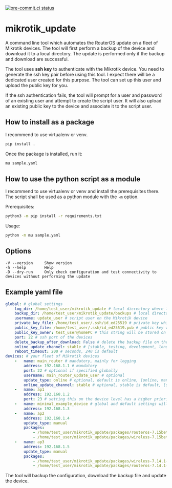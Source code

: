 [![pre-commit.ci status](https://results.pre-commit.ci/badge/github/spidermila/mikrotik_update/main.svg)](https://results.pre-commit.ci/latest/github/spidermila/mikrotik_update/main)

# mikrotik_update
A command line tool which automates the RouterOS update on a fleet of Mikrotik devices.
The tool will first perform a backup of the device and download
it to a local directory. The update is performed only if
the backup and download are successful.

The tool uses **ssh key** to authenticate with the Mikrotik device.
You need to generate the ssh key pair before using this tool.
I expect there will be a dedicated user created for this purpose.
The tool can set up this user and upload the public key for you.

If the ssh authentication fails, the tool will prompt for a user
and password of an existing user and attempt to create the script user.
It will also upload an existing public key to the device and associate
it to the script user.

## How to install as a package
I recommend to use virtualenv or venv.
```bash
pip install .
```

Once the package is installed, run it:

```bash
mu sample.yaml
```


## How to use the python script as a module
I recommend to use virtualenv or venv and install the prerequisites there.
The script shall be used as a python module with the `-m` option.

Prerequisites:
```bash
python3 -m pip install -r requirements.txt
```

Usage:
```bash
python -m mu sample.yaml
```

## Options
```
-V --version     Show version
-h --help        Help
-D --dry-run     Only check configuration and test connectivity to devices without performing the update
```

## Example yaml file
```yaml
global: # global settings
    log_dir: /home/test_user/mikrotik_update # local dicrectory where log file will be stored
    backup_dir: /home/test_user/mikrotik_update/backups # local directory where backup files will be stored
    username: update_user # script user on the Mikrotik device
    private_key_file: /home/test_user/.ssh/id_ed25519 # private key which will be used for authentication
    public_key_file: /home/test_user/.ssh/id_ed25519.pub # public key which will be uploaded to the device, if needed
    public_key_owner: test_user@homePC # this string will be stored on the device along with the key
    port: 22 # ssh port of the devices
    delete_backup_after_download: False # delete the backup file on the Mikrotik device once it's downloaded to backup_dir
    online_update_channel: stable # [stable, testing, development, long term]
    reboot_timeout: 200 # seconds, 240 is default
devices: # your fleet of Mikrotik devices
    -   name: main_router # mandatory, mainly for logging
        address: 192.168.1.1 # mandatory
        port: 22 # optional if specified globally
        username: main_router_update_user # optional
        update_type: online # optional, default is online, [online, manual]
        online_update_channel: stable # optional, stable is default, [stable, testing, development, long term]
    -   name: ap1
        address: 192.168.1.2
        port: 23 # setting this on the device level has a higher priority over the global settings
    -   name: minimal_example_device # global and default settings will be applied for this one
        address: 192.168.1.3
    -   name: ap2
        address: 192.168.1.4
        update_type: manual
        packages:
            - /home/test_user/mikrotik_update/packages/routeros-7.15beta9-mipsbe.npk
            - /home/test_user/mikrotik_update/packages/wireless-7.15beta9-mipsbe.npk
    -   name: ap3
        address: 192.168.1.5
        update_type: manual
        packages:
            - /home/test_user/mikrotik_update/packages/wireless-7.14.1-mipsbe.npk
            - /home/test_user/mikrotik_update/packages/routeros-7.14.1-mipsbe.npk
```

The tool will backup the configuration, download the backup file and update the device.
